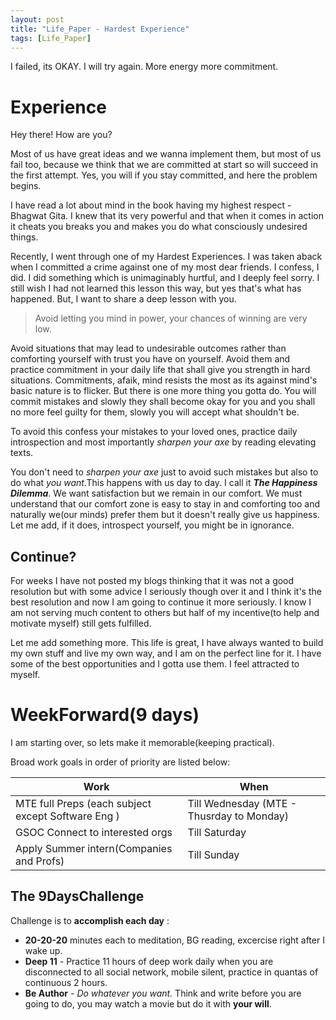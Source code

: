 ```yaml
---
layout: post
title: "Life_Paper - Hardest Experience"
tags: [Life_Paper]
---
```

I failed, its OKAY. I will try again. More energy more commitment.

# Experience
Hey there! How are you?

Most of us have great ideas and we wanna implement them, but most of us fail too, because we think that we are committed at start so will succeed in the first attempt. Yes, you will if you stay committed, and here the problem begins.

I have read a lot about mind in the book having my highest respect - Bhagwat Gita. I knew that its very powerful and that when it comes in action it cheats you breaks you and makes you do what consciously undesired things.

Recently, I went through one of my Hardest Experiences. I was taken aback when I committed a crime against one of my most dear friends. I confess, I did. I did something which is unimaginably hurtful, and I deeply feel sorry. I still wish I had not learned this lesson this way, but yes that's what has happened. But, I want to share a deep lesson with you.
> Avoid letting you mind in power, your chances of winning are very low.

Avoid situations that may lead to undesirable outcomes rather than comforting yourself with trust you have on yourself. Avoid them and practice commitment in your daily life that shall give you strength in hard situations. Commitments, afaik, mind resists the most as its against mind's basic nature is to flicker. But there is one more thing you gotta do. You will commit mistakes and slowly they shall become okay for you and you shall no more feel guilty for them, slowly you will accept what shouldn't be.

To avoid this confess your mistakes to your loved ones, practice daily introspection and most importantly *sharpen your axe* by reading elevating texts.

You don't need to *sharpen your axe* just to avoid such mistakes but also to do what *you want*.This happens with us day to day. I call it ***The Happiness Dilemma***. We want satisfaction but we remain in our comfort. We must understand that our comfort zone is easy to stay in and comforting too and naturally we(our minds) prefer them but it doesn't really give us happiness. Let me add, if it does, introspect yourself, you might be in ignorance.

## Continue?
For weeks I have not posted my blogs thinking that it was not a good resolution but with some advice I seriously though over it and I think it's the best resolution and now I am going to continue it more seriously. I know I am not serving much content to others but half of my incentive(to help and motivate myself) still gets fulfilled.

Let me add something more. This life is great, I have always wanted to build my own stuff and live my own way, and I am on the perfect line for it. I have some of the best opportunities and I gotta use them. I feel attracted to myself.

# WeekForward(9 days)
I am starting over, so lets make it memorable(keeping practical).

Broad work goals in order of priority are listed below:

|Work|When|
|---|---|
|MTE full Preps (each subject except Software Eng )|Till Wednesday (MTE - Thusrday to Monday)|
|GSOC Connect to interested orgs|Till Saturday|
|Apply Summer intern(Companies and Profs) |Till Sunday|

## The 9DaysChallenge

Challenge is to **accomplish each day** :
* **20-20-20** minutes each to meditation, BG reading, excercise right after I wake up.
* **Deep 11** - Practice 11 hours of deep work daily when you are disconnected to all social network, mobile silent, practice in quantas of continuous 2 hours.
* **Be Author** - *Do whatever you want.* Think and write before you are going to do, you may watch a movie but do it with **your will**.
